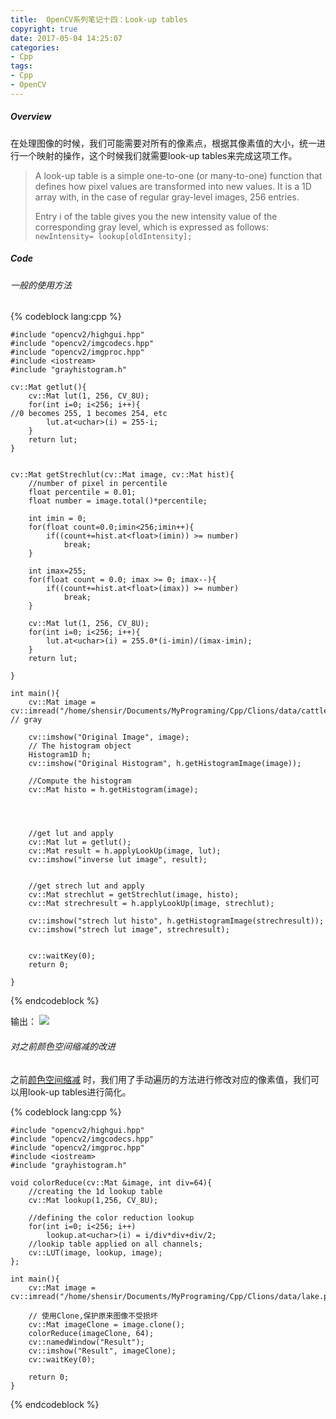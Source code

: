 ```yaml
---
title:  OpenCV系列笔记十四：Look-up tables
copyright: true
date: 2017-05-04 14:25:07
categories:
- Cpp
tags:
- Cpp
- OpenCV
---
```


##### Overview

在处理图像的时候，我们可能需要对所有的像素点，根据其像素值的大小，统一进行一个映射的操作，这个时候我们就需要look-up tables来完成这项工作。

>A look-up table is a simple one-to-one (or many-to-one) function that defines how pixel values are transformed into new values. It is a 1D array with, in the case of regular gray-level images, 256 entries.
>
> Entry i of the table gives you the new intensity value of the corresponding gray level, which is expressed as follows:
 `newIntensity= lookup[oldIntensity];`


##### Code

###### 一般的使用方法

{% codeblock lang:cpp %}

    #include "opencv2/highgui.hpp"
    #include "opencv2/imgcodecs.hpp"
    #include "opencv2/imgproc.hpp"
    #include <iostream>
    #include "grayhistogram.h"

    cv::Mat getlut(){
        cv::Mat lut(1, 256, CV_8U);
        for(int i=0; i<256; i++){
    //0 becomes 255, 1 becomes 254, etc
            lut.at<uchar>(i) = 255-i;
        }
        return lut;
    }


    cv::Mat getStrechlut(cv::Mat image, cv::Mat hist){
        //number of pixel in percentile
        float percentile = 0.01;
        float number = image.total()*percentile;

        int imin = 0;
        for(float count=0.0;imin<256;imin++){
            if((count+=hist.at<float>(imin)) >= number)
                break;
        }

        int imax=255;
        for(float count = 0.0; imax >= 0; imax--){
            if((count+=hist.at<float>(imax)) >= number)
                break;
        }

        cv::Mat lut(1, 256, CV_8U);
        for(int i=0; i<256; i++){
            lut.at<uchar>(i) = 255.0*(i-imin)/(imax-imin);
        }
        return lut;

    }

    int main(){
        cv::Mat image = cv::imread("/home/shensir/Documents/MyPrograming/Cpp/Clions/data/cattle.png",0); // gray

        cv::imshow("Original Image", image);
        // The histogram object
        Histogram1D h;
        cv::imshow("Original Histogram", h.getHistogramImage(image));

        //Compute the histogram
        cv::Mat histo = h.getHistogram(image);




        //get lut and apply
        cv::Mat lut = getlut();
        cv::Mat result = h.applyLookUp(image, lut);
        cv::imshow("inverse lut image", result);


        //get strech lut and apply
        cv::Mat strechlut = getStrechlut(image, histo);
        cv::Mat strechresult = h.applyLookUp(image, strechlut);

        cv::imshow("strech lut histo", h.getHistogramImage(strechresult));
        cv::imshow("strech lut image", strechresult);


        cv::waitKey(0);
        return 0;

    }

{% endcodeblock %}

输出：
![](http://blog-1252464519.costj.myqcloud.com/170504/Selection_050414%3A18%3A23.png)


###### 对之前颜色空间缩减的改进

之前[颜色空间缩减](http://datahonor.com/2017/04/09/OPenCV-%E5%9B%BE%E7%89%87%E9%A2%9C%E8%89%B2%E7%A9%BA%E9%97%B4%E7%BC%A9%E5%87%8F%E4%B8%8E%E9%81%8D%E5%8E%86/) 时，我们用了手动遍历的方法进行修改对应的像素值，我们可以用look-up tables进行简化。

{% codeblock lang:cpp %}

    #include "opencv2/highgui.hpp"
    #include "opencv2/imgcodecs.hpp"
    #include "opencv2/imgproc.hpp"
    #include <iostream>
    #include "grayhistogram.h"

    void colorReduce(cv::Mat &image, int div=64){
        //creating the 1d lookup table
        cv::Mat lookup(1,256, CV_8U);

        //defining the color reduction lookup
        for(int i=0; i<256; i++)
            lookup.at<uchar>(i) = i/div*div+div/2;
        //lookip table applied on all channels;
        cv::LUT(image, lookup, image);
    };

    int main(){
        cv::Mat image = cv::imread("/home/shensir/Documents/MyPrograming/Cpp/Clions/data/lake.png");

        // 使用Clone,保护原来图像不受损坏
        cv::Mat imageClone = image.clone();
        colorReduce(imageClone, 64);
        cv::namedWindow("Result");
        cv::imshow("Result", imageClone);
        cv::waitKey(0);

        return 0;
    }


{% endcodeblock %}







